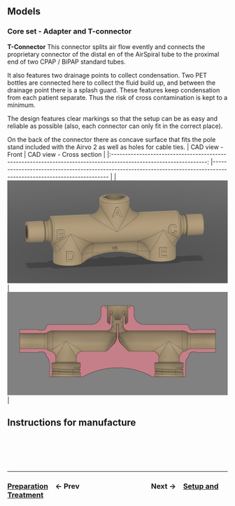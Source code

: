 ## Models

### Core set - Adapter and T-connector

**T-Connector**
This connector splits air flow evently and connects the proprietary connector of the distal en of the AirSpiral tube to the proximal end of two CPAP / BiPAP standard tubes.

It also features two drainage points to collect condensation. Two PET bottles are connected here to collect the fluid build up, and between the drainage point there is a splash guard. These features keep condensation from each patient separate. Thus the risk of cross contamination is kept to a minimum.

The design features clear markings so that the setup can be as easy and reliable as possible (also, each connector can only fit in the correct place).

On the back of the connector there as concave surface that fits the pole stand included with the Airvo 2 as well as holes for cable ties.
| CAD view - Front | CAD view - Cross section |
|:----------------------------------------------------------------------------------------------------------------: |----------------------------------------------------------------------------------------------------------------------- |
| ![T-Shaped Connector Shell](../../Meta/Schematics%20and%20Renders/Sideview_v3.png 'CAD view T-Shaped Connector') | ![T-Shaped Connector Cross Section](../../Meta/Schematics%20and%20Renders/Cutaway_v3.png 'Cross Section T-connector') |

## Instructions for manufacture

<br /><br /><br /><br />

---

### [**Preparation**](02%20Preparation.md)&emsp;← Prev&emsp;&emsp;&emsp;&emsp;&emsp;&emsp;&emsp;&emsp;&emsp;&emsp;Next →&emsp;[**Setup and Treatment**](04%20Setup%20and%20Treatment.md)
